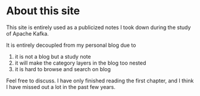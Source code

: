 # About this site

This site is entirely used as a publicized notes I took down during 
the study of Apache Kafka.

It is entirely decoupled from my personal blog due to

1. it is not a blog but a study note
2. it will make the category layers in the blog too nested
3. it is hard to browse and search on blog

Feel free to discuss. I have only finished reading the first chapter, 
and I think I have missed out a lot in the past few years.
